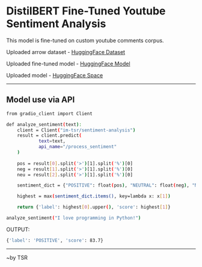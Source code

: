 # DistilBERT Fine-Tuned Youtube Sentiment Analysis
This model is fine-tuned on custom youtube comments corpus.

Uploaded arrow dataset - [HuggingFace Dataset](https://huggingface.co/datasets/im-tsr/comments-sentiments)

Uploaded fine-tuned model - [HuggingFace Model](https://huggingface.co/im-tsr/distilbert-finetuned-youtube_sentiment_analysis)

Uploaded model - [HuggingFace Space](https://huggingface.co/spaces/im-tsr/sentiment-analysis)

----

## Model use via API

```bash
from gradio_client import Client

def analyze_sentiment(text):
    client = Client("im-tsr/sentiment-analysis")
    result = client.predict(
            text=text,
            api_name="/process_sentiment"
    )
    
    pos = result[0].split('>')[1].split('%')[0]
    neg = result[1].split('>')[1].split('%')[0]
    neu = result[2].split('>')[1].split('%')[0]

    sentiment_dict = {"POSITIVE": float(pos), "NEUTRAL": float(neg), "NEGATIVE": float(neu)}

    highest = max(sentiment_dict.items(), key=lambda x: x[1])

    return {'label': highest[0].upper(), 'score': highest[1]}
```

```bash
analyze_sentiment("I love programming in Python!")
```

OUTPUT:
```bash
{'label': 'POSITIVE', 'score': 83.7}
```

---

~by TSR